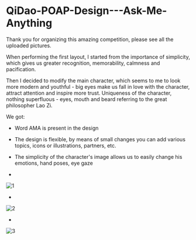 # QiDao-POAP-Design---Ask-Me-Anything
Thank you for organizing this amazing competition, please see all the uploaded pictures.

When performing the first layout, I started from the importance of simplicity, which gives us greater recognition, memorability, calmness and pacification.

Then I decided to modify the main character, which seems to me to look more modern and youthful - big eyes make us fall in love with the character, attract attention and inspire more trust. Uniqueness of the character, nothing superfluous - eyes, mouth and beard referring to the great philosopher Lao Zi.

We got:
- Word AMA is present in the design 
- The design is flexible, by means of small changes you can add various topics, icons or illustrations, partners, etc. 
- The simplicity of the character's image allows us to easily change his emotions, hand poses, eye gaze

-

![1](https://user-images.githubusercontent.com/58570032/142696950-edc84e32-2246-4a0d-bef8-81da2edb766a.png)


-

![2](https://user-images.githubusercontent.com/58570032/142696961-58d036f7-2e01-4482-bc03-616eb76cb3ac.png)


-


![3](https://user-images.githubusercontent.com/58570032/142697050-0287fc33-f348-44a6-a7b9-38f8e95edd22.png)

